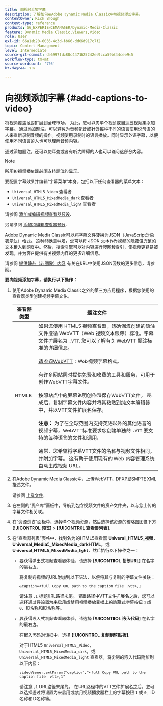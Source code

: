 ```yaml
---
title: 向视频添加字幕
description: 了解如何在Adobe Dynamic Media Classic中为视频添加字幕。
contentOwner: Rick Brough
content-type: reference
products: SG_EXPERIENCEMANAGER/Dynamic-Media-Classic
feature: Dynamic Media Classic,Viewers,Video
role: User
exl-id: 66a1ab20-6036-4c3d-bb66-dd06d917c7f2
topic: Content Management
level: Intermediate
source-git-commit: de6997fda88c4471625242ee9cca59b344cee945
workflow-type: tm+mt
source-wordcount: '705'
ht-degree: 23%

---
```


# 向视频添加字幕 {#add-captions-to-video}

将视频覆盖范围扩展到全球市场。 为此，您可以向单个视频或自适应视频集添加字幕。 通过添加题注，可以避免为音频配音或针对每种不同的语言使用说母语的人来重新录制音频的操作。视频使用录制时的语言播放。同时显示外语字幕，以便使用不同语言的人也可以理解音频内容。

通过添加题注，还可以使耳聋或者有听力障碍的人也可以访问这部分内容。

>[!NOTE]
>
>所用的视频播放器必须支持题注的显示。

要配置字幕效果并编辑“字幕菜单”本身，包括以下任何查看器的菜单文本：

* `Universal_HTML5_Video` 查看者
* `Universal_HTML5_MixedMedia_dark` 查看者
* `Universal_HTML5_MixedMedia_light` 查看者

请参阅 [添加或编辑视频查看器预设](previewing-videos-video-viewer.md#adding_or_editing_a_video_viewer_preset).

另请参阅 [添加和编辑查看器预设](application-setup.md#adding_and_editing_viewer_presets).

Adobe Dynamic Media Classic可以将字幕文件转换为JSON（JavaScript对象表示法）格式。 这种转换意味着，您可以将 JSON 文本作为视频的隐藏但完整的文本嵌入到网页中。然后，搜索引擎可以对内容进行爬网和索引，使视频更容易被发现，并为客户提供有关视频内容的更多详细信息。

请参阅 [提供静态（非图像）内容](https://experienceleague.adobe.com/en/docs/dynamic-media-developer-resources/image-serving-api/image-serving-api/c-serving-static-nonimage-contents#image-serving-api) 有关在URL中使用JSON函数的更多信息，请参阅。

**要向视频添加字幕，请执行以下操作：**

1. 使用Adobe Dynamic Media Classic之外的第三方应用程序，根据您使用的查看器类型创建视频字幕文件。

   | 查看器类型 | 题注文件 |
   |--- |--- |
   | HTML5 | 如果您使用 HTML5 视频查看器，请确保您创建的题注文件遵循 WebVTT（Web 视频文本跟踪）标准。字幕文件扩展名为 `.VTT`. 您可以了解有关 WebVTT 题注标准的详细信息。<br><br>[请参阅WebVTT](https://w3c.github.io/webvtt/)：Web视频字幕格式。 <br><br>有许多网站同时提供免费和收费的工具和服务，可用于创作WebVTT字幕文件。 <br><br>按照站点中的屏幕说明创作和保存WebVTT文件。 完成后，复制字幕文件内容并将其粘贴到纯文本编辑器中，并以VTT文件扩展名保存。 <br><br><b>注意：</b> 为了在全球范围内支持英语以外的其他语言的视频字幕，WebVTT标准要求您创建单独的 `.VTT` 要支持的每种语言的文件和调用。 <br><br>通常，您希望将字幕VTT文件的名称与视频文件相同，并附加字幕。 这有助于使用现有的 Web 内容管理系统自动生成视频 URL。 |

1. 在Adobe Dynamic Media Classic中，上传WebVTT、DFXP或SMPTE XML描述文件。

   请参阅 [上载文件](uploading-files.md#uploading_files).

1. 在左侧的“资产库”面板中，导航到包含视频文件的资产文件夹，以与您上传的字幕文件相关联。
1. 在“资源浏览”面板中，选择单个视频资源，然后选择该资源的缩略图图像下方 **[!UICONTROL 预览]** > **[!UICONTROL 查看器列表]**.
1. 在“查看器列表”表格中，找到名为的HTML5查看器 **Univeral_HTML5_视频**， **Universal_Media5_MixedMedia_darkHTML**，或 **Universal_HTML5_MixedMedia_light**，然后执行以下操作之一：

   * 要获得弹出式视频查看器体验，请选择 **[!UICONTROL 复制URL]** 在名字的最右边。

     将复制的视频的URL附加到以下语法，以便将其与复制的字幕文件关联：

     `&caption=<full Copy URL path to the caption file .vtt>,1`

     请注意 `,1` 标题URL路径末尾。 紧跟路径中VTT文件扩展名之后，您可以选择通过将设置为来启用或禁用视频播放器栏上的隐藏式字幕按钮 `1` 或 `0`、ID名称和ID名称等。

   * 要获得嵌入式视频查看器体验，请选择 **[!UICONTROL 嵌入代码]** 在名字的最右边。

     在嵌入代码对话框中，选择 **[!UICONTROL 复制到剪贴板]**.

     对于HTML5 `Universal_HTML5_Video`， `Universal_HTML5_MixedMedia_dark`，或 `Universal_HTML5_MixedMedia_light` 查看器，将复制的嵌入代码附加到以下内容：

     `videoViewer.setParam("caption","<full Copy URL path to the caption file .vtt>,1"`

     请注意 `,1` URL路径末尾的。 在URL路径中的VTT文件扩展名之后，您可以选择通过将设置为来启用或禁用视频播放器栏上的字幕按钮 `1` 或 `0`、ID名称和ID名称等。
